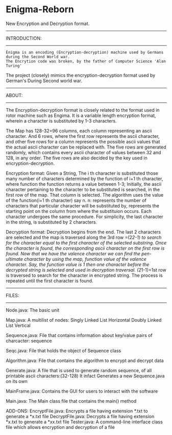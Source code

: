 # Enigma-Reborn
New Encryption and Decryption format.

-----------------------------
INTRODUCTION:
_____________________________

	Enigma is an encoding (Encryption-decryption) machine used by Germans during the Second World war.
	The Encrytion code was broken, by the father of Computer Science 'Alan Turing'
	
The project (closely) mimics the encryption-decryption format used by German's During Second world war.

------------------------------
ABOUT:
______________________________

The Encryption-decryption format is closely related to the format used in rotor machine such as Engima.
It is a variable length encryption format, wherein  a character is substituted by 1-3 characters.

The Map has 128-32=96 columns, each column representing an ascii character.
		And 6 rows, where the first row represents the ascii character, 
			and other five rows for a column represents the possible ascii values that the actual ascii character can be replaced with.
	The five rows are generated randomly, which contains every ascii character of values between 32 and 128, in any order.
	The five rows are also decided by the key used in encryption-decryption.
	
Encryption format:
	Given a String, 
	The i th  character is substituted those many number of characters determined by the function of i+1 th character,
		where function the function returns a value between 1-3;
	Initially, the ascii character pertaining to the character to be substituted is searched, in the first row of the map.
		That column is selected. The algorithm uses the value of the function(i+1 th character) say n.
		n: represents the number of characters that particular character will be substituted by,
			represents the starting point on the column from where the substituion occurs.
	Each character undergoes the same procedure.
	For simplicity, the last character in the string, is substituted by 2 characters.
	
Decryption format:
	Decryption begins from the end.
	The last 2 characters are selected and the map is traversed along the 3rd row =(2*2-1) to search for the character equal to the first character of the selected substring.
	Once the character is found, the corresponding ascii character on the first row is found.
	Now that we have the valence character we can find the pen-ultimate character by using the map, function value of the valence character.
	Say, the function value is 1 then one character before the decrypted string is selected and used in decryption traversal.
	(2*1-1)=1st row is traversed to search for the character in encrypted string.
	The process is repeated until the first character is found.
	
------------------------------
FILES:
______________________________
Node.java:
	The basic unit
	
Map.java:
	A multilist of nodes:
		Singly Linked List Horizontal
		Doubly Linked List Vertical
		
Sequence.java:
	File that contains information about key/value pairs of charcacter: sequence
		
Seqc.java:
	File that holds the object of Sequence class
	
Algorithm.java:
	File that contains the algorithm to encrypt and decrypt data

Generate.java:
	A file that is used to generate random sequence, of all printable ascii characters:(32-128)
	It infact Generates a new Sequence.java on its own

MainFrame.java:
	Contains the GUI for users to interact with the software 
		
Main.java:
	The Main class file that contains the main() method

ADD-ONS:
EncryptFile.java:
	Encrypts a file having extension *.txt to generate a *x.txt file
DecryptFile.java:
	Decrypts a file having extension *x.txt to generate a *xx.txt file
Tester.java:
	A command-line interface class file which allows encryption and decryption of a file

	

	

